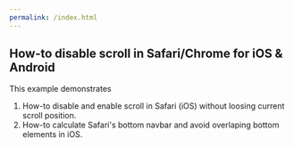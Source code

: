 ```yaml
---
permalink: /index.html
---
```

## How-to disable scroll in Safari/Chrome for iOS & Android

This example demonstrates
1. How-to disable and enable scroll in Safari (iOS) without loosing current scroll position.
1. How-to calculate Safari's bottom navbar and avoid overlaping bottom elements in iOS.